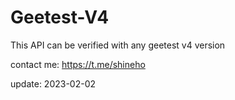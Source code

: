 # Geetest-V4

This API can be verified with any geetest v4 version

contact me: https://t.me/shineho

update: 2023-02-02
